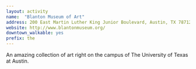 ```yaml
---
layout: activity
name:  "Blanton Museum of Art"
address: 200 East Martin Luther King Junior Boulevard, Austin, TX 78712
website: http://www.blantonmuseum.org/
downtown_walkable: yes
prefix: the
---
```


An amazing collection of art right on the campus of The University of Texas at Austin.
